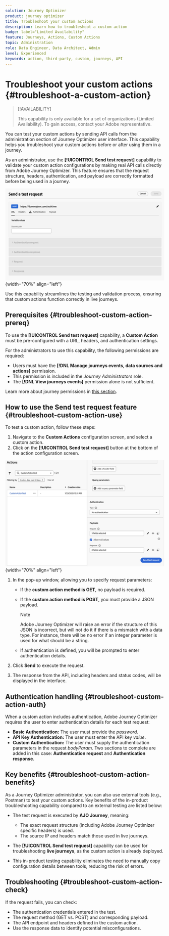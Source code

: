 ```yaml
---
solution: Journey Optimizer
product: journey optimizer
title: Troubleshoot your custom actions
description: Learn how to troubleshoot a custom action
badge: label="Limited Availability"
feature: Journeys, Actions, Custom Actions
topic: Administration
role: Data Engineer, Data Architect, Admin
level: Experienced
keywords: action, third-party, custom, journeys, API
---
```


# Troubleshoot your custom actions {#troubleshoot-a-custom-action}

>[!AVAILABILITY]
>
>This capability is only available for a set of organizations (Limited Availability). To gain access, contact your Adobe representative.
>

You can test your custom actions by sending API calls from the administration section of Journey Optimizer user interface. This capability helps you troubleshoot your custom actions before or after using them in a journey.

As an administrator, use the **[!UICONTROL Send test request]** capability to validate your custom action configurations by making real API calls directly from Adobe Journey Optimizer. This feature ensures that the request structure, headers, authentication, and payload are correctly formatted before being used in a journey.

![](assets/send-test-request.png){width="70%" align="left"}

Use this capability streamlines the testing and validation process, ensuring that custom actions function correctly in live journeys.

## Prerequisites {#troubleshoot-custom-action-prereq}

To use the **[!UICONTROL Send test request]** capability, a **Custom Action** must be pre-configured with a URL, headers, and authentication settings.

For the administrators to use this capability, the following permissions are required:

* Users must have the **[!DNL Manage journeys events, data sources and actions]** permission.
* This permission is included in the *Journey Administrators* role.
* The **[!DNL View journeys events]** permission alone is not sufficient.

Learn more about journey permissions in [this section](../administration/high-low-permissions.md#journey-capability).

## How to use the Send test request feature {#troubleshoot-custom-action-use}

To test a custom action, follow these steps: 

1. Navigate to the **Custom Actions** configuration screen, and select a custom action.
1. Click on the **[!UICONTROL Send test request]** button at the bottom of the action configuration screen. 

  ![Send test request button in the Action configuration panel](assets/test-request.png){width="70%" align="left"}
  
1. In the pop-up window, allowing you to specify request parameters:

   * If the **custom action method is GET**, no payload is required.
   * If the **custom action method is POST**, you must provide a JSON payload.

        >[!NOTE]
        >
        >Adobe Journey Optimizer will raise an error if the structure of this JSON is incorrect, but will not do it if there is a mismatch with a data type. For instance, there will be no error if an integer parameter is used for what should be a string.

   * If authentication is defined, you will be prompted to enter authentication details.

1. Click **Send** to execute the request.
1. The response from the API, including headers and status codes, will be displayed in the interface.

## Authentication handling {#troubleshoot-custom-action-auth}

When a custom action includes authentication, Adobe Journey Optimizer requires the user to enter authentication details for each test request:

* **Basic Authentication:** The user must provide the *password*.
* **API Key Authentication:** The user must enter the API key *value*.
* **Custom Authentication:** The user must supply the authentication parameters in the request *bodyParam*. Two sections to complete are added in this case: **Authentication request** and **Authentication response**.

## Key benefits {#troubleshoot-custom-action-benefits}

As a Journey Optimizer administrator, you can also use external tools (e.g., Postman) to test your custom actions. Key benefits of the in-product troubleshooting capability compared to an external testing are listed below: 

* The test request is executed by **AJO Journey**, meaning:

  * The exact request structure (including Adobe Journey Optimizer specific headers) is used.
  * The source IP and headers match those used in live journeys.

* The **[!UICONTROL Send test request]** capability can be used for troubleshooting **live journeys**, as the custom action is already deployed.

* This in-product testing capability eliminates the need to manually copy configuration details between tools, reducing the risk of errors.

## Troubleshooting {#troubleshoot-custom-action-check}

If the request fails, you can check:

* The authentication credentials entered in the test.
* The request method (GET vs. POST) and corresponding payload.
* The API endpoint and headers defined in the custom action.
* Use the response data to identify potential misconfigurations.

